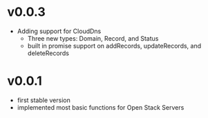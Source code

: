 # v0.0.3 #
- Adding support for CloudDns
    - Three new types: Domain, Record, and Status
    - built in promise support on addRecords, updateRecords, and deleteRecords

# v0.0.1 #
- first stable version
- implemented most basic functions for Open Stack Servers
